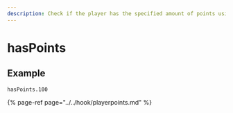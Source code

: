```yaml
---
description: Check if the player has the specified amount of points using PlayerPoints
---
```


# hasPoints

## Example

```text
hasPoints.100
```

{% page-ref page="../../hook/playerpoints.md" %}

